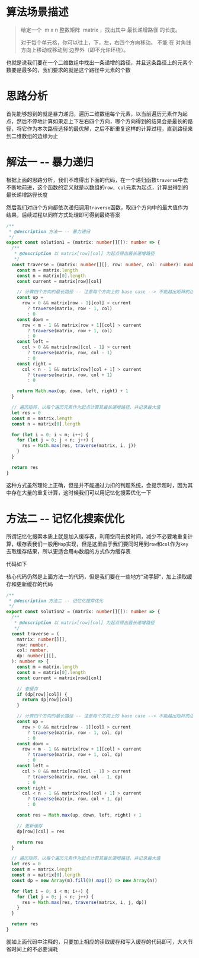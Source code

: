 # 算法场景描述

> 给定一个  m x n 整数矩阵  matrix ，找出其中 最长递增路径 的长度。
>
> 对于每个单元格，你可以往上，下，左，右四个方向移动。 不能 在 对角线 方向上移动或移动到 边界外（即不允许环绕）。

也就是说我们要在一个二维数组中找出一条递增的路径，并且这条路径上的元素个数要是最多的，我们要求的就是这个路径中元素的个数

# 思路分析

首先能够想到的就是暴力递归，遍历二维数组每个元素，以当前遍历元素作为起点，然后不停地计算如果走上下左右四个方向，哪个方向得到的结果会是最长的路径，将它作为本次路径选择的最优解，之后不断重复这样的计算过程，直到路径来到二维数组的边缘为止

# 解法一 -- 暴力递归

根据上面的思路分析，我们不难得出下面的代码，在一个递归函数`traverse`中去不断地前进，这个函数的定义就是以数组的`row, col`元素为起点，计算出得到的最长递增路径长度

然后我们对四个方向都依次递归调用`traverse`函数，取四个方向中的最大值作为结果，后续过程以同样方式处理即可得到最终答案

```ts
/**
 * @description 方法一 -- 暴力递归
 */
export const solution1 = (matrix: number[][]): number => {
  /**
   * @description 以 matrix[row][col] 为起点得出最长递增路径
   */
  const traverse = (matrix: number[][], row: number, col: number): number => {
    const m = matrix.length
    const n = matrix[0].length
    const current = matrix[row][col]

    // 计算四个方向的最长路径 -- 注意每个方向上的 base case --> 不能越出矩阵的边界
    const up =
      row > 0 && matrix[row - 1][col] > current
        ? traverse(matrix, row - 1, col)
        : 0
    const down =
      row < m - 1 && matrix[row + 1][col] > current
        ? traverse(matrix, row + 1, col)
        : 0
    const left =
      col > 0 && matrix[row][col - 1] > current
        ? traverse(matrix, row, col - 1)
        : 0
    const right =
      col < n - 1 && matrix[row][col + 1] > current
        ? traverse(matrix, row, col + 1)
        : 0

    return Math.max(up, down, left, right) + 1
  }

  // 遍历矩阵，以每个遍历元素作为起点计算其最长递增路径，并记录最大值
  let res = 0
  const m = matrix.length
  const n = matrix[0].length

  for (let i = 0; i < m; i++) {
    for (let j = 0; j < n; j++) {
      res = Math.max(res, traverse(matrix, i, j))
    }
  }

  return res
}
```

这种方式虽然理论上正确，但是并不能通过力扣的判题系统，会提示超时，因为其中存在大量的重复计算，这时候我们可以用记忆化搜索优化一下

# 方法二 -- 记忆化搜索优化

所谓记忆化搜索本质上就是加入缓存表，利用空间去换时间，减少不必要地重复计算，缓存表我们一般用`Map`实现，但是这里由于我们要同时用到`row`和`col`作为`key`去取缓存结果，所以更适合用`dp`数组的方式作为缓存表

代码如下

核心代码仍然是上面方法一的代码，但是我们要在一些地方“动手脚“，加上读取缓存和更新缓存的代码

```ts
/**
 * @description 方法二 -- 记忆化搜索优化
 */
export const solution2 = (matrix: number[][]): number => {
  /**
   * @description 以 matrix[row][col] 为起点得出最长递增路径
   */
  const traverse = (
    matrix: number[][],
    row: number,
    col: number,
    dp: number[][],
  ): number => {
    const m = matrix.length
    const n = matrix[0].length
    const current = matrix[row][col]

    // 查缓存
    if (dp[row][col]) {
      return dp[row][col]
    }

    // 计算四个方向的最长路径 -- 注意每个方向上的 base case --> 不能越出矩阵的边界
    const up =
      row > 0 && matrix[row - 1][col] > current
        ? traverse(matrix, row - 1, col, dp)
        : 0
    const down =
      row < m - 1 && matrix[row + 1][col] > current
        ? traverse(matrix, row + 1, col, dp)
        : 0
    const left =
      col > 0 && matrix[row][col - 1] > current
        ? traverse(matrix, row, col - 1, dp)
        : 0
    const right =
      col < n - 1 && matrix[row][col + 1] > current
        ? traverse(matrix, row, col + 1, dp)
        : 0

    const res = Math.max(up, down, left, right) + 1

    // 更新缓存
    dp[row][col] = res

    return res
  }

  // 遍历矩阵，以每个遍历元素作为起点计算其最长递增路径，并记录最大值
  let res = 0
  const m = matrix.length
  const n = matrix[0].length
  const dp = new Array(m).fill(0).map(() => new Array(n))

  for (let i = 0; i < m; i++) {
    for (let j = 0; j < n; j++) {
      res = Math.max(res, traverse(matrix, i, j, dp))
    }
  }

  return res
}
```

就如上面代码中注释的，只要加上相应的读取缓存和写入缓存的代码即可，大大节省时间上的不必要消耗
